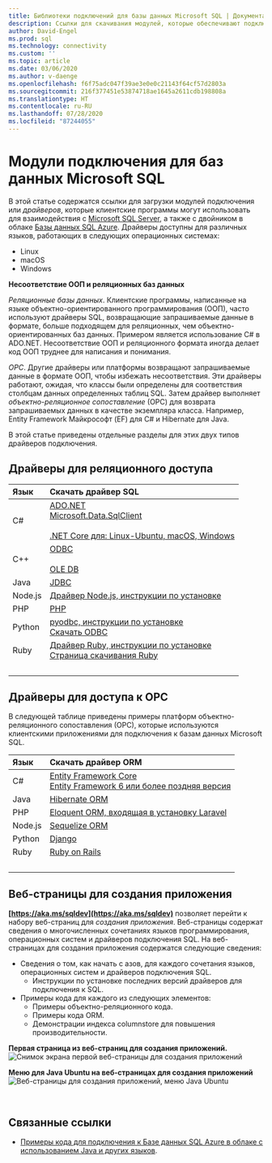 ```yaml
---
title: Библиотеки подключений для базы данных Microsoft SQL | Документация Майкрософт
description: Ссылки для скачивания модулей, которые обеспечивают подключение к Microsoft SQL Server и базе данных SQL Azure с использованием разных языков программирования клиента.
author: David-Engel
ms.prod: sql
ms.technology: connectivity
ms.custom: ''
ms.topic: article
ms.date: 03/06/2020
ms.author: v-daenge
ms.openlocfilehash: f6f75adc047f39ae3e0e0c21143f64cf57d2803a
ms.sourcegitcommit: 216f377451e53874718ae1645a2611cdb198808a
ms.translationtype: HT
ms.contentlocale: ru-RU
ms.lasthandoff: 07/28/2020
ms.locfileid: "87244055"
---
```

# <a name="connection-modules-for-microsoft-sql-databases"></a>Модули подключения для баз данных Microsoft SQL

В этой статье содержатся ссылки для загрузки модулей подключения или *драйверов*, которые клиентские программы могут использовать для взаимодействия с [Microsoft SQL Server](../relational-databases/database-features.md), а также с двойником в облаке [Базы данных SQL Azure](/azure/sql-database/). Драйверы доступны для различных языков, работающих в следующих операционных системах:

- Linux
- macOS
- Windows

**Несоответствие ООП и реляционных баз данных**

*Реляционные базы данных*. Клиентские программы, написанные на языке объектно-ориентированного программирования (ООП), часто используют драйверы SQL, возвращающие запрашиваемые данные в формате, больше подходящем для реляционных, чем объектно-ориентированных баз данных. Примером является использование C# в ADO.NET. Несоответствие ООП и реляционного формата иногда делает код ООП труднее для написания и понимания.

*ОРС*. Другие драйверы или платформы возвращают запрашиваемые данные в формате ООП, чтобы избежать несоответствия. Эти драйверы работают, ожидая, что классы были определены для соответствия столбцам данных определенных таблиц SQL. Затем драйвер выполняет *объектно-реляционное сопоставление* (ОРС) для возврата запрашиваемых данных в качестве экземпляра класса. Например, Entity Framework Майкрософт (EF) для C# и Hibernate для Java.

В этой статье приведены отдельные разделы для этих двух типов драйверов подключения.

<a name="anchor-20-drivers-relational-access" />

## <a name="drivers-for-relational-access"></a>Драйверы для реляционного доступа

| Язык | Скачать драйвер SQL |
| :------- | :---------------------- |
| C# | [ADO.NET](https://www.microsoft.com/net/download/)<br />[Microsoft.Data.SqlClient](https://www.nuget.org/packages/Microsoft.Data.SqlClient/)<br /><br />[.NET Core для: Linux-Ubuntu, macOS, Windows](https://dotnet.microsoft.com/download) |
| C++ | [ODBC](./odbc/download-odbc-driver-for-sql-server.md)<br /><br />[OLE DB](./oledb/download-oledb-driver-for-sql-server.md) |
| Java | [JDBC](./jdbc/download-microsoft-jdbc-driver-for-sql-server.md) |
| Node.js | [Драйвер Node.js, инструкции по установке](./node-js/step-1-configure-development-environment-for-node-js-development.md) |
| PHP | [PHP](./php/download-drivers-php-sql-server.md) |
| Python | [pyodbc, инструкции по установке](./python/pyodbc/step-1-configure-development-environment-for-pyodbc-python-development.md)<br />[Скачать ODBC](./odbc/download-odbc-driver-for-sql-server.md) |
| Ruby | [Драйвер Ruby, инструкции по установке](./ruby/step-1-configure-development-environment-for-ruby-development.md)<br />[Страница скачивания Ruby](https://rubyinstaller.org/downloads/) |
| &nbsp; | &nbsp; |

<a name="anchor-40-drivers-orm-access" />

## <a name="drivers-for-orm-access"></a>Драйверы для доступа к ОРС

В следующей таблице приведены примеры платформ объектно-реляционного сопоставления (ОРС), которые используются клиентскими приложениями для подключения к базам данных Microsoft SQL.

| Язык | Скачать драйвер ORM |
| :------- | :------------------ |
| C# | [Entity Framework Core](https://docs.microsoft.com/ef/core/)<br />[Entity Framework 6 или более поздняя версия](https://docs.microsoft.com/ef/) |
| Java | [Hibernate ORM](https://hibernate.org/orm)|
| PHP | [Eloquent ORM, входящая в установку Laravel](https://laravel.com/docs/) |
| Node.js | [Sequelize ORM](https://sequelize.org/) |
| Python | [Django](https://www.djangoproject.com/) |
| Ruby | [Ruby on Rails](https://rubyonrails.org/) |
| &nbsp; | &nbsp; |

<a name="anchor-60-build-an-app-webpages" />

## <a name="build-an-app-webpages"></a>Веб-страницы для создания приложения

**[https://aka.ms/sqldev](https://aka.ms/sqldev)** позволяет перейти к набору веб-страниц для *создания приложения*. Веб-страницы содержат сведения о многочисленных сочетаниях языков программирования, операционных систем и драйверов подключения SQL. На веб-страницах для создания приложения содержатся следующие сведения:

- Сведения о том, как начать с азов, для каждого сочетания языков, операционных систем и драйверов подключения SQL.
  - Инструкции по установке последних версий драйверов для подключения к SQL.
- Примеры кода для каждого из следующих элементов:
  - Примеры объектно-реляционного кода.
  - Примеры кода ORM.
  - Демонстрации индекса columnstore для повышения производительности.

**Первая страница из веб-страниц для создания приложений.**  
![Снимок экрана первой веб-страницы для создания приложений](media/homepage-sql-connection-drivers/gm-aka-ms-sqldev-choose-language-g21.png)

**Меню для Java Ubuntu на веб-страницах для создания приложений**  
![Веб-страницы для создания приложений, меню Java Ubuntu](media/homepage-sql-connection-drivers/gm-aka-ms-sqldev-java-ubuntu-c31.png)

&nbsp;

## <a name="related-links"></a>Связанные ссылки

- [Примеры кода для подключения к Базе данных SQL Azure в облаке с использованием Java и других языков](https://docs.microsoft.com/azure/sql-database/sql-database-connect-query-java).

<!--
Image references, **obsolete** markdown syntax alternative:

![Build-an-app webpages, first page screenshot][image-ref-163-buildanapp-webpages-first-page]
![Build-an-app webpages, menu Java Ubuntu][image-ref-167-buildanapp-webpages-menu-java-ubuntu]

[image-ref-163-buildanapp-webpages-first-page]: ./media/homepage-sql-connection-drivers/gm-aka-ms-sqldev-choose-language-g21.png
[image-ref-167-buildanapp-webpages-menu-java-ubuntu]: ./media/homepage-sql-connection-drivers/gm-aka-ms-sqldev-java-ubuntu-c31.png
-->
